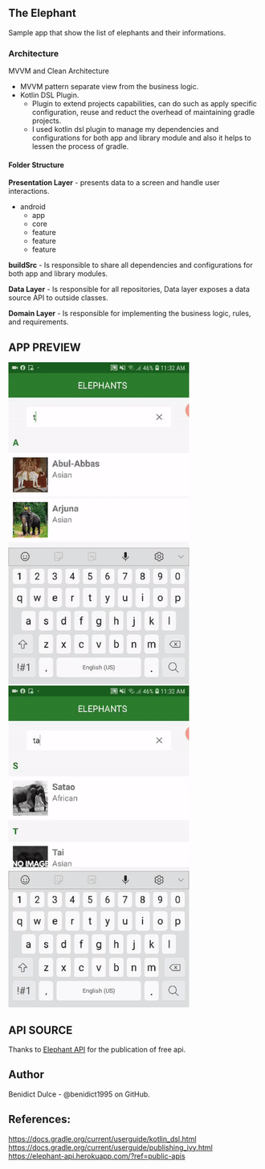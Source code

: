 ## The Elephant  ##
Sample app that show the list of elephants and their informations.

### Architecture ###
MVVM and Clean Architecture
 - MVVM pattern separate view from the business logic.
- Kotlin DSL Plugin.
    - Plugin to extend projects capabilities, can do such as apply specific configuration, reuse and reduct the overhead of maintaining gradle projects.
    - I used kotlin dsl plugin to manage my dependencies and configurations for both app and library module and also it helps to lessen the process of gradle.

#### Folder Structure ####

**Presentation Layer** - presents data to a screen and handle user interactions.
- android
    - app
    - core
    - feature
	- feature
	- feature

**buildSrc** - Is responsible to share all dependencies and configurations for both app and library modules.

**Data Layer** - Is responsible for all repositories, Data layer exposes a data source API to outside classes.

**Domain Layer** - Is responsible for implementing the business logic, rules, and requirements.

## APP PREVIEW ##
<img src="https://github.com/benidict1995/the-elephant/blob/master/demo/demo1.gif" alt="alt text" width="360dp" height="640dp"></br>
<img src="https://github.com/benidict1995/the-elephant/blob/master/demo/demo2.gif" alt="alt text" width="360dp" height="640dp">

## API SOURCE ##
Thanks to [Elephant API](https://elephant-api.herokuapp.com/?ref=public-apis) for the publication of free api.
    
## Author ##
Benidict Dulce - @benidict1995 on GitHub.
 ## References: ##
https://docs.gradle.org/current/userguide/kotlin_dsl.html</br>
https://docs.gradle.org/current/userguide/publishing_ivy.html</br>
https://elephant-api.herokuapp.com/?ref=public-apis

 
 
 
 
